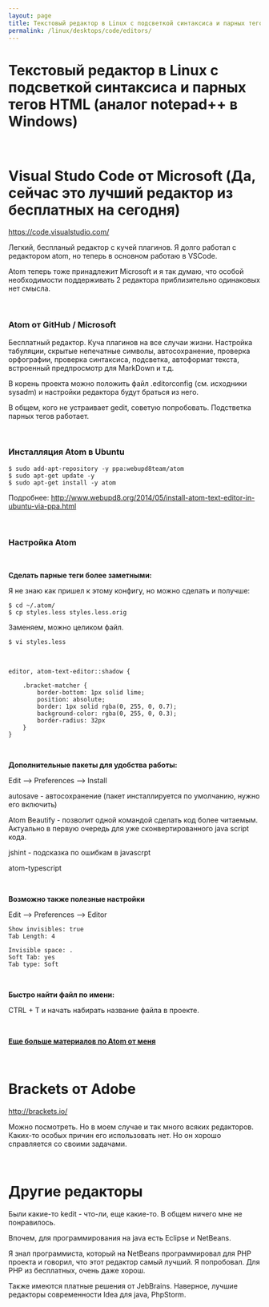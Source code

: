 ```yaml
---
layout: page
title: Текстовый редактор в Linux с подсветкой синтаксиса и парных тегов HTML (аналог notepad++ в Windows)
permalink: /linux/desktops/code/editors/
---
```


# Текстовый редактор в Linux с подсветкой синтаксиса и парных тегов HTML (аналог notepad++ в Windows)

<br/>

# Visual Studo Code от Microsoft (Да, сейчас это лучший редактор из бесплатных на сегодня)

https://code.visualstudio.com/

Легкий, беспланый редактор с кучей плагинов. Я долго работал с редактором atom, но теперь в основном работаю в VSCode.

Atom теперь тоже принадлежит Microsoft и я так думаю, что особой необходимости поддерживать 2 редактора приблизительно одинаковых нет смысла.

<br/>

### Atom от GitHub / Microsoft

Бесплатный редактор. Куча плагинов на все случаи жизни. Настройка табуляции, скрытые непечатные символы, автосохранение, проверка орфографии, проверка синтаксиса, подсветка, автоформат текста, встроенный предпросмотр для MarkDown и т.д.

В корень проекта можно положить файл .editorconfig (см. исходники sysadm) и настройки редактора будут браться из него.

В общем, кого не устраивает gedit, советую попробовать. Подстветка парных тегов работает.

<br/>

### Инсталляция Atom в Ubuntu

    $ sudo add-apt-repository -y ppa:webupd8team/atom
    $ sudo apt-get update -y
    $ sudo apt-get install -y atom

Подробнее:
http://www.webupd8.org/2014/05/install-atom-text-editor-in-ubuntu-via-ppa.html

<br/>

### Настройка Atom

<br/>

**Сделать парные теги более заметными:**

Я не знаю как пришел к этому конфигу, но можно сделать и получше:

    $ cd ~/.atom/
    $ cp styles.less styles.less.orig

Заменяем, можно целиком файл.

    $ vi styles.less

<br/>

    editor, atom-text-editor::shadow {

        .bracket-matcher {
            border-bottom: 1px solid lime;
            position: absolute;
            border: 1px solid rgba(0, 255, 0, 0.7);
            background-color: rgba(0, 255, 0, 0.3);
            border-radius: 32px
        }
    }

<br/>

**Дополнительные пакеты для удобства работы:**

Edit --> Preferences --> Install

autosave - автосохранение (пакет инсталлируется по умолчанию, нужно его включить)

Atom Beautify - позволит одной командой сделать код более читаемым. Актуально в первую очередь для уже сконвертированного java script кода.

jshint - подсказка по ошибкам в javascrpt

atom-typescript

<br/>

**Возможно также полезные настройки**

Edit --> Preferences --> Editor

    Show invisibles: true
    Tab Length: 4

    Invisible space: .
    Soft Tab: yes
    Tab type: Soft

<br/>

**Быстро найти файл по имени:**

CTRL + T и начать набирать название файла в проекте.

<br/>

<a href="//jsdev.org/env/ide/atom/install-atom-on-ubuntu-14-04/"><strong>Еще больше материалов по Atom от меня</strong></a>

<br/>

# Brackets от Adobe

http://brackets.io/

Можно посмотреть. Но в моем случае и так много всяких редакторов. Каких-то особых причин его использовать нет. Но он хорошо справляется со своими задачами.

<br/>

# Другие редакторы

Были какие-то kedit - что-ли, еще какие-то. В общем ничего мне не понравилось.

Впочем, для программирования на java есть Eclipse и NetBeans.

Я знал программиста, который на NetBeans программировал для PHP проекта и говорил, что этот редактор самый лучший. Я попробовал. Для PHP из бесплатных, очень даже хорош.

Также имеются платные решения от JebBrains. Наверное, лучшие редакторы современности Idea для java, PhpStorm.
